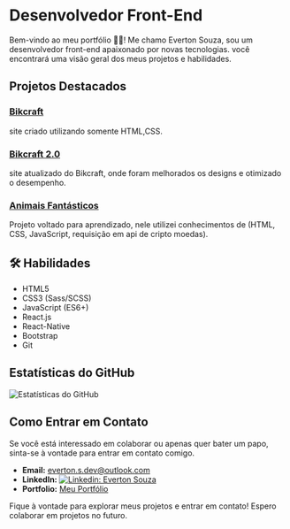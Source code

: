 # Desenvolvedor Front-End

Bem-vindo ao meu portfólio 👋🏻! Me chamo Everton Souza, sou um desenvolvedor front-end apaixonado por novas tecnologias. você encontrará uma visão geral dos meus projetos e habilidades.

## Projetos Destacados

### [Bikcraft](https://bikcraft-beta-ten.vercel.app/)

site criado utilizando somente HTML,CSS.

### [Bikcraft 2.0](https://new-bickraft.vercel.app/)

site atualizado do Bikcraft, onde foram melhorados os designs e otimizado o desempenho.

### [Animais Fantásticos](https://animais-fantasticos-omega-bay.vercel.app/)
Projeto voltado para aprendizado, nele utilizei conhecimentos de (HTML, CSS, JavaScript, requisição em api de cripto moedas).
## 🛠️ Habilidades

- HTML5
- CSS3 (Sass/SCSS)
- JavaScript (ES6+)
- React.js
- React-Native
- Bootstrap
- Git


## Estatísticas do GitHub

![Estatísticas do GitHub](https://github-readme-stats.vercel.app/api?username=EvertonSouzaa&show_icons=true&theme=dracula)

## Como Entrar em Contato

Se você está interessado em colaborar ou apenas quer bater um papo, sinta-se à vontade para entrar em contato comigo.

- **Email:** everton.s.dev@outlook.com
- **LinkedIn:** [![Linkedin: Everton Souza](https://img.shields.io/badge/-Everton%20Souza-blue?style=flat-square&logo=Linkedin&logoColor=white&link=https://www.linkedin.com/in/https://www.linkedin.com/in/everton-souza-a93062182/)](https://www.linkedin.com/in/everton-souza-a93062182/)
- **Portfolio:** [Meu Portfólio](https://evertonsouzaa.github.io/)

Fique à vontade para explorar meus projetos e entrar em contato! Espero colaborar em projetos no futuro.
